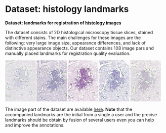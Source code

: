 # Dataset: histology landmarks

**Dataset: landmarks for registration of [histology images](http://cmp.felk.cvut.cz/~borovji3/?page=dataset)**

The dataset consists of 2D histological microscopy tissue slices, stained with different stains. The main challenges for these images are the following: very large image size, appearance differences, and lack of distinctive appearance objects. Our dataset contains 108 image pars and manually placed landmarks for registration quality evaluation.

![reconstruction](figures/images-landmarks.jpg)

The image part of the dataset are available [here](http://cmp.felk.cvut.cz/~borovji3/?page=dataset). **Note** that the accompanied landmarks are the initial from a single a user and the precise landmarks should be obtain by fusion of several users even you can help and improve the annotations.